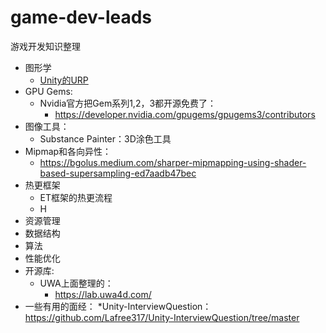 # game-dev-leads
游戏开发知识整理

* 图形学
    * [Unity的URP](./URP/URP相关.md)
 * GPU Gems:
    * Nvidia官方把Gem系列1,2，3都开源免费了：
      * https://developer.nvidia.com/gpugems/gpugems3/contributors
  * 图像工具：
    * Substance Painter：3D涂色工具
  * Mipmap和各向异性：
    * https://bgolus.medium.com/sharper-mipmapping-using-shader-based-supersampling-ed7aadb47bec 
* 热更框架
    * ET框架的热更流程
    * H
* 资源管理
* 数据结构
* 算法
* 性能优化
* 开源库:
  * UWA上面整理的：
    * https://lab.uwa4d.com/
* 一些有用的面经：
  *Unity-InterviewQuestion：  https://github.com/Lafree317/Unity-InterviewQuestion/tree/master

